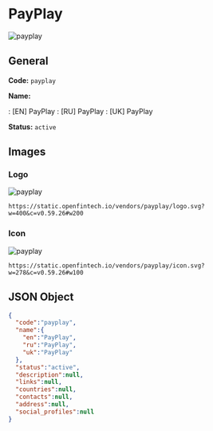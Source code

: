 
# PayPlay 
![payplay](https://static.openfintech.io/vendors/payplay/logo.svg?w=400&c=v0.59.26#w200)  

## General 
 
**Code:** `payplay` 
 
**Name:** 
 
:	[EN] PayPlay 
:	[RU] PayPlay 
:	[UK] PayPlay 
 
**Status:** `active` 
 

## Images 

### Logo 
 
![payplay](https://static.openfintech.io/vendors/payplay/logo.svg?w=400&c=v0.59.26#w200)  

```
https://static.openfintech.io/vendors/payplay/logo.svg?w=400&c=v0.59.26#w200
```  

### Icon 
 
![payplay](https://static.openfintech.io/vendors/payplay/icon.svg?w=278&c=v0.59.26#w100)  

```
https://static.openfintech.io/vendors/payplay/icon.svg?w=278&c=v0.59.26#w100
```  

## JSON Object 

```json
{
  "code":"payplay",
  "name":{
    "en":"PayPlay",
    "ru":"PayPlay",
    "uk":"PayPlay"
  },
  "status":"active",
  "description":null,
  "links":null,
  "countries":null,
  "contacts":null,
  "address":null,
  "social_profiles":null
}
```  
